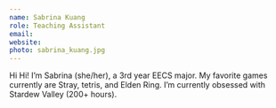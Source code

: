 ```yaml
---
name: Sabrina Kuang
role: Teaching Assistant
email:
website:
photo: sabrina_kuang.jpg
---
```


Hi Hi! I’m Sabrina (she/her), a 3rd year EECS major. My favorite games currently are Stray, tetris, and Elden Ring. I’m currently obsessed with Stardew Valley (200+ hours). 

